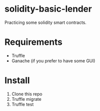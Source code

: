 # solidity-basic-lender

Practicing some solidity smart contracts.

# Requirements

- Truffle
- Ganache (if you prefer to have some GUI)

# Install

1. Clone this repo
2. Truffle migrate
3. Truffle test
